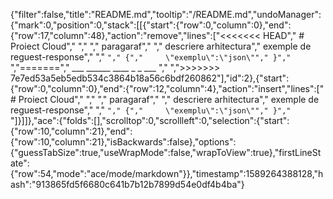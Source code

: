 {"filter":false,"title":"README.md","tooltip":"/README.md","undoManager":{"mark":0,"position":0,"stack":[[{"start":{"row":0,"column":0},"end":{"row":17,"column":48},"action":"remove","lines":["<<<<<<< HEAD"," # Proiect Cloud"," "," "," paragaraf"," "," descriere arhitectura"," exemple de reguest-response"," "," ```"," {","     \"exemplu\":\"json\""," }"," ```","=======","         ___        ______     ____ _                 _  ___  ","      ",">>>>>>> 7e7ed53a5eb5edb534c3864b18a56c6bdf260862"],"id":2},{"start":{"row":0,"column":0},"end":{"row":12,"column":4},"action":"insert","lines":[" # Proiect Cloud"," "," "," paragaraf"," "," descriere arhitectura"," exemple de reguest-response"," "," ```"," {","     \"exemplu\":\"json\""," }"," ```"]}]]},"ace":{"folds":[],"scrolltop":0,"scrollleft":0,"selection":{"start":{"row":10,"column":21},"end":{"row":10,"column":21},"isBackwards":false},"options":{"guessTabSize":true,"useWrapMode":false,"wrapToView":true},"firstLineState":{"row":54,"mode":"ace/mode/markdown"}},"timestamp":1589264388128,"hash":"913865fd5f6680c641b7b12b7899d54e0df4b4ba"}